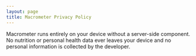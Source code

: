 ```yaml
---
layout: page
title: Macrometer Privacy Policy
---
```


Macrometer runs entirely on your device without a server-side component.
No nutrition or personal health data ever leaves your device and no personal
information is collected by the developer.
